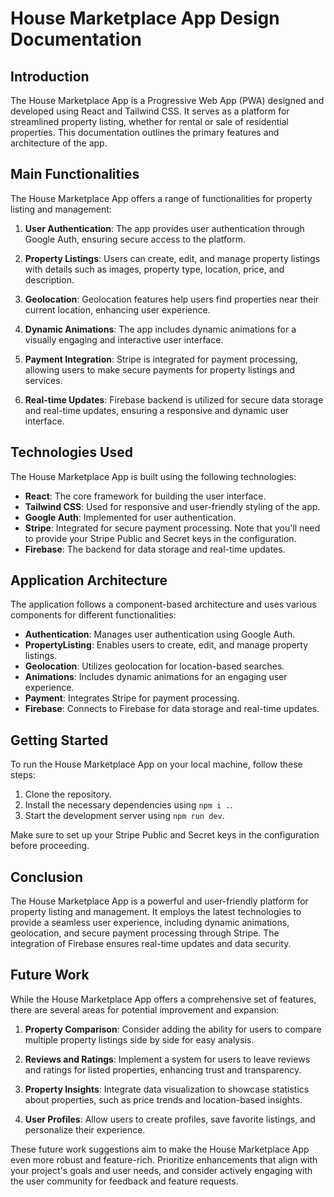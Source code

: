 # House Marketplace App Design Documentation

## Introduction

The House Marketplace App is a Progressive Web App (PWA) designed and developed using React and Tailwind CSS. It serves as a platform for streamlined property listing, whether for rental or sale of residential properties. This documentation outlines the primary features and architecture of the app.

## Main Functionalities

The House Marketplace App offers a range of functionalities for property listing and management:

1. **User Authentication**: The app provides user authentication through Google Auth, ensuring secure access to the platform.

2. **Property Listings**: Users can create, edit, and manage property listings with details such as images, property type, location, price, and description.

3. **Geolocation**: Geolocation features help users find properties near their current location, enhancing user experience.

4. **Dynamic Animations**: The app includes dynamic animations for a visually engaging and interactive user interface.

5. **Payment Integration**: Stripe is integrated for payment processing, allowing users to make secure payments for property listings and services.

6. **Real-time Updates**: Firebase backend is utilized for secure data storage and real-time updates, ensuring a responsive and dynamic user interface.

## Technologies Used

The House Marketplace App is built using the following technologies:

- **React**: The core framework for building the user interface.
- **Tailwind CSS**: Used for responsive and user-friendly styling of the app.
- **Google Auth**: Implemented for user authentication.
- **Stripe**: Integrated for secure payment processing. Note that you'll need to provide your Stripe Public and Secret keys in the configuration.
- **Firebase**: The backend for data storage and real-time updates.

## Application Architecture

The application follows a component-based architecture and uses various components for different functionalities:

- **Authentication**: Manages user authentication using Google Auth.
- **PropertyListing**: Enables users to create, edit, and manage property listings.
- **Geolocation**: Utilizes geolocation for location-based searches.
- **Animations**: Includes dynamic animations for an engaging user experience.
- **Payment**: Integrates Stripe for payment processing.
- **Firebase**: Connects to Firebase for data storage and real-time updates.

## Getting Started

To run the House Marketplace App on your local machine, follow these steps:

1. Clone the repository.
2. Install the necessary dependencies using `npm i .`.
3. Start the development server using `npm run dev`.

Make sure to set up your Stripe Public and Secret keys in the configuration before proceeding.

## Conclusion

The House Marketplace App is a powerful and user-friendly platform for property listing and management. It employs the latest technologies to provide a seamless user experience, including dynamic animations, geolocation, and secure payment processing through Stripe. The integration of Firebase ensures real-time updates and data security.

## Future Work

While the House Marketplace App offers a comprehensive set of features, there are several areas for potential improvement and expansion:

1. **Property Comparison**: Consider adding the ability for users to compare multiple property listings side by side for easy analysis.

2. **Reviews and Ratings**: Implement a system for users to leave reviews and ratings for listed properties, enhancing trust and transparency.

3. **Property Insights**: Integrate data visualization to showcase statistics about properties, such as price trends and location-based insights.

4. **User Profiles**: Allow users to create profiles, save favorite listings, and personalize their experience.

These future work suggestions aim to make the House Marketplace App even more robust and feature-rich. Prioritize enhancements that align with your project's goals and user needs, and consider actively engaging with the user community for feedback and feature requests.